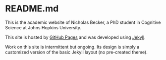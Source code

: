README.md
==================

This is the academic website of Nicholas Becker, a PhD student in Cognitive Science at Johns Hopkins University. 

This site is hosted by [GitHub Pages](http://pages.github.com/) and was developed using [Jekyll](http://jekyllrb.com/). 

Work on this site is intermittent but ongoing. Its design is simply a customized version of the basic Jekyll layout (no pre-created theme).
